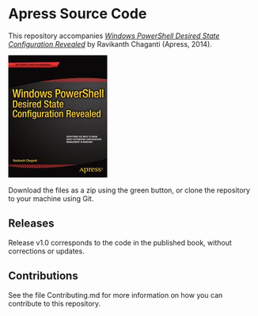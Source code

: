 # Apress Source Code

This repository accompanies [*Windows PowerShell Desired State Configuration Revealed*](http://www.apress.com/9781484200179) by Ravikanth Chaganti (Apress, 2014).

![Cover image](9781484200179.jpg)

Download the files as a zip using the green button, or clone the repository to your machine using Git.

## Releases

Release v1.0 corresponds to the code in the published book, without corrections or updates.

## Contributions

See the file Contributing.md for more information on how you can contribute to this repository.
